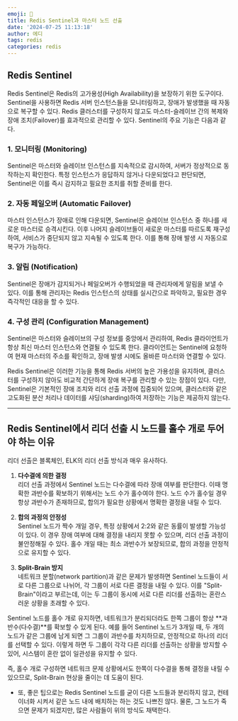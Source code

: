 ```yaml
---
emoji: 📖
title: Redis Sentinel과 마스터 노드 선출
date: '2024-07-25 11:13:18'
author: 에디
tags: redis
categories: redis
---
```


## Redis Sentinel

Redis Sentinel은 Redis의 고가용성(High Availability)을 보장하기 위한 도구이다. Sentinel을 사용하면 Redis 서버 인스턴스들을 모니터링하고, 장애가 발생했을 때 자동으로 복구할 수 있다. Redis 클러스터를 구성하지 않고도 마스터-슬레이브 간의 복제와 장애 조치(Failover)를 효과적으로 관리할 수 있다. Sentinel의 주요 기능은 다음과 같다.

### 1. 모니터링 (Monitoring)  
Sentinel은 마스터와 슬레이브 인스턴스를 지속적으로 감시하여, 서버가 정상적으로 동작하는지 확인한다. 특정 인스턴스가 응답하지 않거나 다운되었다고 판단되면, Sentinel은 이를 즉시 감지하고 필요한 조치를 취할 준비를 한다.

### 2. 자동 페일오버 (Automatic Failover)  
마스터 인스턴스가 장애로 인해 다운되면, Sentinel은 슬레이브 인스턴스 중 하나를 새로운 마스터로 승격시킨다. 이후 나머지 슬레이브들이 새로운 마스터를 따르도록 재구성하여, 서비스가 중단되지 않고 지속될 수 있도록 한다. 이를 통해 장애 발생 시 자동으로 복구가 가능하다.

### 3. 알림 (Notification)  
Sentinel은 장애가 감지되거나 페일오버가 수행되었을 때 관리자에게 알림을 보낼 수 있다. 이를 통해 관리자는 Redis 인스턴스의 상태를 실시간으로 파악하고, 필요한 경우 즉각적인 대응을 할 수 있다.

### 4. 구성 관리 (Configuration Management)  
Sentinel은 마스터와 슬레이브의 구성 정보를 중앙에서 관리하여, Redis 클라이언트가 항상 최신 마스터 인스턴스와 연결될 수 있도록 한다. 클라이언트는 Sentinel에 요청하여 현재 마스터의 주소를 확인하고, 장애 발생 시에도 올바른 마스터와 연결할 수 있다.

Redis Sentinel은 이러한 기능을 통해 Redis 서버의 높은 가용성을 유지하며, 클러스터를 구성하지 않아도 비교적 간단하게 장애 복구를 관리할 수 있는 장점이 있다. 다만, Sentinel은 기본적인 장애 조치와 리더 선출 과정에 집중되어 있으며, 클러스터와 같은 고도화된 분산 처리나 데이터를 샤딩(sharding)하여 저장하는 기능은 제공하지 않는다.

---

## Redis Sentinel에서 리더 선출 시 노드를 홀수 개로 두어야 하는 이유

리더 선출은 블록체인, ELK의 리더 선출 방식과 매우 유사하다.

1. **다수결에 의한 결정**  
   리더 선출 과정에서 Sentinel 노드는 다수결에 따라 장애 여부를 판단한다. 이때 명확한 과반수를 확보하기 위해서는 노드 수가 홀수여야 한다. 노드 수가 홀수일 경우 항상 과반수가 존재하므로, 합의가 필요한 상황에서 명확한 결정을 내릴 수 있다.

2. **합의 과정의 안정성**  
   Sentinel 노드가 짝수 개일 경우, 특정 상황에서 2:2와 같은 동률이 발생할 가능성이 있다. 이 경우 장애 여부에 대해 결정을 내리지 못할 수 있으며, 리더 선출 과정이 불안정해질 수 있다. 홀수 개일 때는 최소 과반수가 보장되므로, 합의 과정을 안정적으로 유지할 수 있다.

3. **Split-Brain 방지**  
  네트워크 분할(network partition)과 같은 문제가 발생하면 Sentinel 노드들이 서로 다른 그룹으로 나뉘어, 각 그룹이 서로 다른 결정을 내릴 수 있다. 이를 "Split-Brain"이라고 부르는데, 이는 두 그룹이 동시에 서로 다른 리더를 선출하는 혼란스러운 상황을 초래할 수 있다.

  Sentinel 노드를 홀수 개로 유지하면, 네트워크가 분리되더라도 한쪽 그룹이 항상 **과반수(다수결)**를 확보할 수 있게 된다. 예를 들어 Sentinel 노드가 3개일 때, 두 개의 노드가 같은 그룹에 남게 되면 그 그룹이 과반수를 차지하므로, 안정적으로 하나의 리더를 선택할 수 있다. 이렇게 하면 두 그룹이 각각 다른 리더를 선출하는 상황을 방지할 수 있어, 시스템이 혼란 없이 일관성을 유지할 수 있다.

  즉, 홀수 개로 구성하면 네트워크 문제 상황에서도 한쪽이 다수결을 통해 결정을 내릴 수 있으므로, Split-Brain 현상을 줄이는 데 도움이 된다.

* 또, 좋은 팁으로는 Redis Sentinel 노드를 굳이 다른 노드들과 분리하지 않고, 컨테이너화 시켜서 같은 노드 내에 배치하는 하는 것도 나쁘진 않다.
물론, 그 노드가 죽으면 문제가 되겠지만, 많은 사람들이 위의 방식도 채택한다.

```toc
```